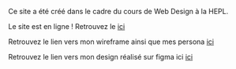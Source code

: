 Ce site a été créé dans le cadre du cours de Web Design à la HEPL. 

Le site est en ligne ! Retrouvez le [ici](https://clinicoeurs.emilie-colleye.com/)

Retrouvez le lien vers mon wireframe ainsi que mes persona [ici]([https://clinicoeurs.emilie-colleye.com/](https://miro.com/app/board/uXjVPjF8NfI=/?share_link_id=328957694373)https://miro.com/app/board/uXjVPjF8NfI=/?share_link_id=328957694373)

Retrouvez le lien vers mon design réalisé sur figma ici [ici](https://www.figma.com/file/2WVp3NgOziod0nsgChDKGC/Untitled?type=design&node-id=0%3A1&mode=design&t=gVsBACxzWiH3o1so-1)

